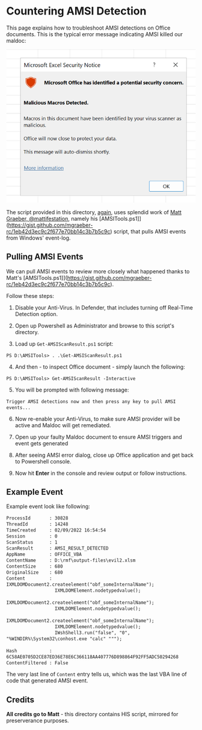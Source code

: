 # Countering AMSI Detection

This page explains how to troubleshoot AMSI detections on Office documents. 
This is the typical error message indicating AMSI killed our maldoc:

![amsi.png](amsi.png)

The script provided in this directory, [again](https://github.com/mgeeky/Penetration-Testing-Tools/tree/master/red-teaming/Self-Signed%20Threat), uses splendid work of [Matt Graeber, @mattifestation](https://twitter.com/mattifestation), namely his [AMSITools.ps1]](https://gist.github.com/mgraeber-rc/1eb42d3ec9c2f677e70bb14c3b7b5c9c) script, that pulls AMSI events from Windows' event-log.


## Pulling AMSI Events

We can pull AMSI events to review more closely what happened thanks to Matt's [AMSITools.ps1]](https://gist.github.com/mgraeber-rc/1eb42d3ec9c2f677e70bb14c3b7b5c9c).

Follow these steps:

1. Disable your Anti-Virus. In Defender, that includes turning off Real-Time Detection option.

2. Open up Powershell as Administrator and browse to this script's directory.

3. Load up `Get-AMSIScanResult.ps1` script:

```
PS D:\AMSITools> . .\Get-AMSIScanResult.ps1
```

4. And then - to inspect Office document - simply launch the following:

```
PS D:\AMSITools> Get-AMSIScanResult -Interactive
```

5. You will be prompted with following message:

```
Trigger AMSI detections now and then press any key to pull AMSI events...
```

6. Now re-enable your Anti-Virus, to make sure AMSI provider will be active and Maldoc will get remediated.

7. Open up your faulty Maldoc document to ensure AMSI triggers and event gets generated

8. After seeing AMSI error dialog, close up Office application and get back to Powershell console.

9. Now hit **Enter** in the console and review output or follow instructions.


## Example Event

Example event look like following:

```
ProcessId       : 30828
ThreadId        : 14248
TimeCreated     : 02/09/2022 16:54:54
Session         : 0
ScanStatus      : 1
ScanResult      : AMSI_RESULT_DETECTED
AppName         : OFFICE_VBA
ContentName     : D:\rmf\output-files\evil2.xlsm
ContentSize     : 680
OriginalSize    : 680
Content         : IXMLDOMDocument2.createelement("obf_someInternalName");
                  IXMLDOMElement.nodetypedvalue();
                  IXMLDOMDocument2.createelement("obf_someInternalName");
                  IXMLDOMElement.nodetypedvalue();
                  IXMLDOMDocument2.createelement("obf_someInternalName");
                  IXMLDOMElement.nodetypedvalue();
                  IWshShell3.run("false", "0", "%WINDIR%\System32\conhost.exe "calc" """);

Hash            : 6C58AE0705D2CE87ED36E78E6C366118AA407776D898864F92FF5ADC50294268
ContentFiltered : False
```

The very last line of `Content` entry tells us, which was the last VBA line of code that generated AMSI event.


## Credits

**All credits go to Matt** - this directory contains HIS script, mirrored for preserverance purposes.
